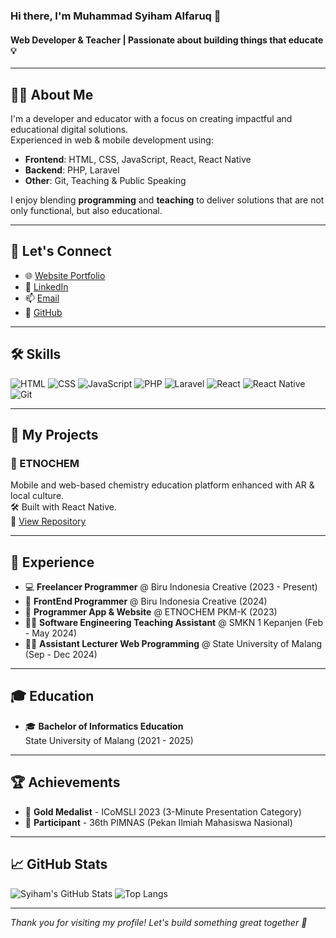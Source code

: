 ### Hi there, I'm Muhammad Syiham Alfaruq 👋  
#### Web Developer & Teacher | Passionate about building things that educate 💡

---

## 🧑‍💻 About Me

I'm a developer and educator with a focus on creating impactful and educational digital solutions.  
Experienced in web & mobile development using:

- **Frontend**: HTML, CSS, JavaScript, React, React Native  
- **Backend**: PHP, Laravel  
- **Other**: Git, Teaching & Public Speaking

I enjoy blending **programming** and **teaching** to deliver solutions that are not only functional, but also educational.

---

## 🔗 Let's Connect

- 🌐 [Website Portfolio](https://msyiham.netlify.app)
- 💼 [LinkedIn](https://linkedin.com/in/yourusername)
- 📫 [Email](mailto:msyihamalfaruq3478@gmail.com)
- 🧰 [GitHub](https://github.com/msyiham)

---

## 🛠️ Skills

![HTML](https://img.shields.io/badge/-HTML5-orange?logo=html5&logoColor=white)
![CSS](https://img.shields.io/badge/-CSS3-blue?logo=css3&logoColor=white)
![JavaScript](https://img.shields.io/badge/-JavaScript-yellow?logo=javascript&logoColor=black)
![PHP](https://img.shields.io/badge/-PHP-777BB4?logo=php&logoColor=white)
![Laravel](https://img.shields.io/badge/-Laravel-red?logo=laravel&logoColor=white)
![React](https://img.shields.io/badge/-React-blue?logo=react)
![React Native](https://img.shields.io/badge/-React%20Native-61DAFB?logo=react&logoColor=white)
![Git](https://img.shields.io/badge/-Git-F05032?logo=git&logoColor=white)

---

## 🧪 My Projects

### 📱 ETNOCHEM
Mobile and web-based chemistry education platform enhanced with AR & local culture.  
🛠 Built with React Native.  
🔗 [View Repository](https://github.com/msyiham/etnochem)

<!-- ### 🧾 Absensi Guru Ngaji
Attendance web app for Islamic teachers with Hijri calendar and monthly recap.  
🔗 [View Repository](https://github.com/msyiham/absensi-guru-ngaji) -->

<!-- > *(Pin your best repos on your GitHub profile for extra impact)* -->

---

## 🧠 Experience

- 💻 **Freelancer Programmer** @ Biru Indonesia Creative (2023 - Present)
- 🎨 **FrontEnd Programmer** @ Biru Indonesia Creative (2024)
- 📱 **Programmer App & Website** @ ETNOCHEM PKM-K (2023)
- 🧑‍🏫 **Software Engineering Teaching Assistant** @ SMKN 1 Kepanjen  (Feb - May 2024)
- 👨‍🏫 **Assistant Lecturer Web Programming** @ State University of Malang (Sep - Dec 2024)

---

## 🎓 Education

- 🎓 **Bachelor of Informatics Education**  
  State University of Malang (2021 - 2025)


---

## 🏆 Achievements

- 🥇 **Gold Medalist** - ICoMSLI 2023 (3-Minute Presentation Category)
- 🏅 **Participant** - 36th PIMNAS (Pekan Ilmiah Mahasiswa Nasional)

---

## 📈 GitHub Stats

![Syiham's GitHub Stats](https://github-readme-stats.vercel.app/api?username=msyiham&show_icons=true&theme=tokyonight)
![Top Langs](https://github-readme-stats.vercel.app/api/top-langs/?username=msyiham&layout=compact&theme=tokyonight)

---

_Thank you for visiting my profile! Let's build something great together 🤝_
